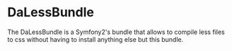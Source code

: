 DaLessBundle
============

The DaLessBundle is a Symfony2's bundle that allows to compile less files to css without having to install anything else but this bundle.
